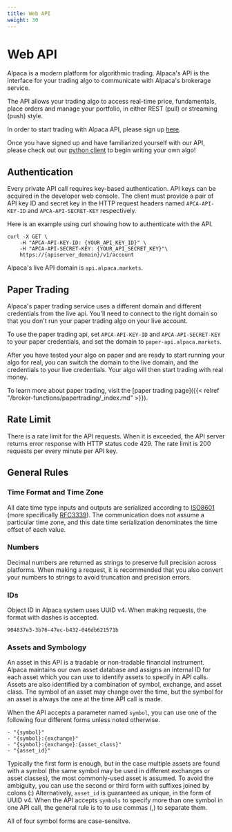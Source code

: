 ```yaml
---
title: Web API
weight: 30
---
```

# Web API
Alpaca is a modern platform for algorithmic trading.  Alpaca's
API is the interface for your trading algo to communicate with Alpaca's brokerage
service.

The API allows your trading algo to access real-time price, fundamentals,
place orders and manage your portfolio, in either REST (pull) or streaming
(push) style.

In order to start trading with Alpaca API, please sign up
[here](https://alpaca.markets/).

Once you have signed up and have familiarized yourself with our API, please
check out our [python client](https://github.com/alpacahq/alpaca-trade-api-python)
to begin writing your own algo!

## Authentication
Every private API call requires key-based authentication. API keys can
be acquired in the developer web console.  The client must provide a pair of API
key ID and secret key in the HTTP request headers named
`APCA-API-KEY-ID` and `APCA-API-SECRET-KEY` respectively.

Here is an example using curl showing how to authenticate with the API.

```
curl -X GET \
    -H "APCA-API-KEY-ID: {YOUR_API_KEY_ID}" \
    -H "APCA-API-SECRET-KEY: {YOUR_API_SECRET_KEY}"\
    https://{apiserver_domain}/v1/account
```

Alpaca's live API domain is `api.alpaca.markets`.

## Paper Trading
Alpaca's paper trading service uses a different domain and different credentials from
the live api. You'll need to connect to the right domain so that you don't
run your paper trading algo on your live account.

To use the paper trading api, set `APCA-API-KEY-ID` and
`APCA-API-SECRET-KEY` to your paper credentials, and set the domain to `paper-api.alpaca.markets`.

After you have tested your algo on paper and are ready to start running your algo
for real, you can switch the domain to the live domain, and the credentials to your
live credentials. Your algo will then start trading with real money.

To learn more about paper trading, visit the [paper trading page]({{< relref "/broker-functions/papertrading/_index.md" >}}).

## Rate Limit
There is a rate limit for the API requests.  When it is exceeded, the API
server returns error response with HTTP status code 429.  The rate limit is
200 requests per every minute per API key.

## General Rules
### Time Format and Time Zone
All date time type inputs and outputs are serialized according to
[ISO8601](https://www.iso.org/iso-8601-date-and-time-format.html)
(more specifically [RFC3339](https://tools.ietf.org/html/rfc3339)).  The
communication does not assume a particular time zone, and this date time
serialization denominates the time offset of each value.

### Numbers
Decimal numbers are returned as strings to preserve full precision across
platforms. When making a request, it is recommended that you also convert
your numbers to strings to avoid truncation and precision errors.

### IDs
Object ID in Alpaca system uses UUID v4.  When making requests, the format
with dashes is accepted.

```
904837e3-3b76-47ec-b432-046db621571b
```

### Assets and Symbology
An asset in this API is a tradable or non-tradable financial instrument.
Alpaca maintains our own asset database and assigns an internal
ID for each asset which you can use to identify assets to specify in API
calls.  Assets are also identified by a combination of symbol, exchange,
and asset class.  The symbol of an asset may change over the time, but
the symbol for an asset is always the one at the time API call is made.

When the API accepts a parameter named `symbol`, you can use one of the
following four different forms unless noted otherwise.

    - "{symbol}"
    - "{symbol}:{exchange}"
    - "{symbol}:{exchange}:{asset_class}"
    - "{asset_id}"

Typically the first form is enough, but in the case multiple assets are
found with a symbol (the same symbol may be used in different exchanges or
asset classes), the most commonly-used asset is assumed. To avoid
the ambiguity, you can use the second or third form with suffixes joined
by colons (:)   Alternatively, `asset_id` is guaranteed as unique, in the
form of UUID v4. When the API accepts `symbols` to specify more than one
symbol in one API call, the general rule is to to use commas (,) to separate
them.

All of four symbol forms are case-sensitve.

